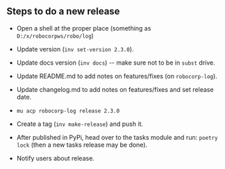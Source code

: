 
Steps to do a new release
---------------------------

- Open a shell at the proper place (something as `D:/x/robocorpws/robo/log`)

- Update version (`inv set-version 2.3.0`).

- Update docs version (`inv docs`)  -- make sure not to be in `subst` drive.

- Update README.md to add notes on features/fixes (on `robocorp-log`).

- Update changelog.md to add notes on features/fixes and set release date.

- `mu acp robocorp-log release 2.3.0`

- Create a tag (`inv make-release`) and push it.

- After published in PyPi, head over to the tasks module and run: `poetry lock` (then a new tasks release may be done).

- Notify users about release.
